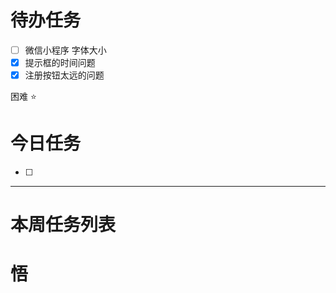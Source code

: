 # 待办任务
- [ ] 微信小程序 字体大小
- [x] 提示框的时间问题
- [x] 注册按钮太远的问题

困难
⭐

# 今日任务
- [ ] 




------
# 本周任务列表



# 悟
